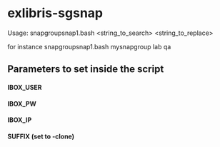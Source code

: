 # exlibris-sgsnap
Usage:
  snapgroupsnap1.bash <snap group name> <string_to_search> <string_to_replace>
  
for instance
  snapgroupsnap1.bash mysnapgroup lab qa
  
  
 ## Parameters to set inside the script ##
 
#### IBOX_USER
#### IBOX_PW
#### IBOX_IP
#### SUFFIX (set to -clone)
 
 

